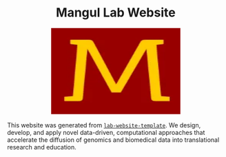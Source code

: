 <h1 align="center">Mangul Lab Website</h1>
<p align="center"><img height="200" src="./images/mangul.png" alt="Lab Website Template"></p>

This website was generated from [`lab-website-template`](https://github.com/greenelab/lab-website-template).
We design, develop, and apply novel data-driven, computational approaches that accelerate the diffusion of genomics and biomedical data into translational research and education.
